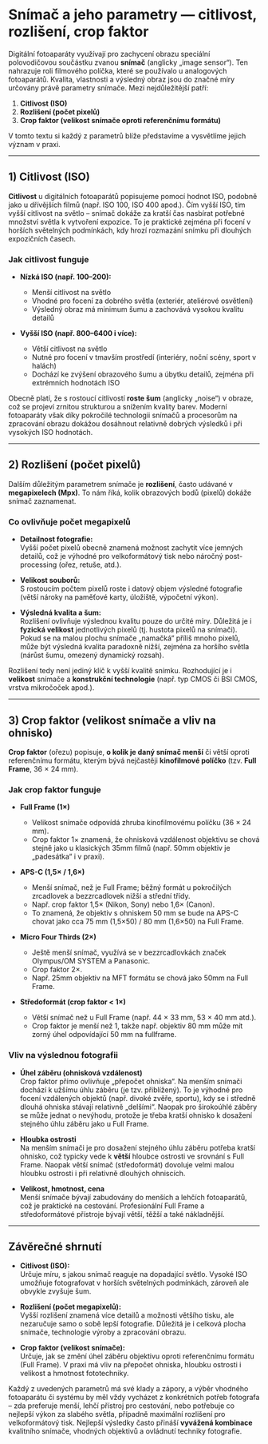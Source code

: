 # Snímač a jeho parametry — citlivost, rozlišení, crop faktor

Digitální fotoaparáty využívají pro zachycení obrazu speciální polovodičovou součástku zvanou **snímač** (anglicky „image sensor“). Ten nahrazuje roli filmového políčka, které se používalo u analogových fotoaparátů. Kvalita, vlastnosti a výsledný obraz jsou do značné míry určovány právě parametry snímače. Mezi nejdůležitější patří:

1. **Citlivost (ISO)**
2. **Rozlišení (počet pixelů)**
3. **Crop faktor (velikost snímače oproti referenčnímu formátu)**

V tomto textu si každý z parametrů blíže představíme a vysvětlíme jejich význam v praxi.

---

## 1) Citlivost (ISO)

**Citlivost** u digitálních fotoaparátů popisujeme pomocí hodnot ISO, podobně jako u dřívějších filmů (např. ISO 100, ISO 400 apod.). Čím vyšší ISO, tím vyšší citlivost na světlo – snímač dokáže za kratší čas nasbírat potřebné množství světla k vytvoření expozice. To je praktické zejména při focení v horších světelných podmínkách, kdy hrozí rozmazání snímku při dlouhých expozičních časech.

### Jak citlivost funguje

- **Nízká ISO (např. 100–200):**
  - Menší citlivost na světlo  
  - Vhodné pro focení za dobrého světla (exteriér, ateliérové osvětlení)  
  - Výsledný obraz má minimum šumu a zachovává vysokou kvalitu detailů  

- **Vyšší ISO (např. 800–6400 i více):**
  - Větší citlivost na světlo  
  - Nutné pro focení v tmavším prostředí (interiéry, noční scény, sport v halách)  
  - Dochází ke zvýšení obrazového šumu a úbytku detailů, zejména při extrémních hodnotách ISO  

Obecně platí, že s rostoucí citlivostí **roste šum** (anglicky „noise“) v obraze, což se projeví zrnitou strukturou a snížením kvality barev. Moderní fotoaparáty však díky pokročilé technologii snímačů a procesorům na zpracování obrazu dokážou dosáhnout relativně dobrých výsledků i při vysokých ISO hodnotách.

---

## 2) Rozlišení (počet pixelů)

Dalším důležitým parametrem snímače je **rozlišení**, často udávané v **megapixelech (Mpx)**. To nám říká, kolik obrazových bodů (pixelů) dokáže snímač zaznamenat.

### Co ovlivňuje počet megapixelů

- **Detailnost fotografie:**  
  Vyšší počet pixelů obecně znamená možnost zachytit více jemných detailů, což je výhodné pro velkoformátový tisk nebo náročný post-processing (ořez, retuše, atd.).

- **Velikost souborů:**  
  S rostoucím počtem pixelů roste i datový objem výsledné fotografie (větší nároky na paměťové karty, úložiště, výpočetní výkon).

- **Výsledná kvalita a šum:**  
  Rozlišení ovlivňuje výslednou kvalitu pouze do určité míry. Důležitá je i **fyzická velikost** jednotlivých pixelů (tj. hustota pixelů na snímači). Pokud se na malou plochu snímače „namačká“ příliš mnoho pixelů, může být výsledná kvalita paradoxně nižší, zejména za horšího světla (nárůst šumu, omezený dynamický rozsah).

Rozlišení tedy není jediný klíč k vyšší kvalitě snímku. Rozhodující je i **velikost** snímače a **konstrukční technologie** (např. typ CMOS či BSI CMOS, vrstva mikročoček apod.).

---

## 3) Crop faktor (velikost snímače a vliv na ohnisko)

**Crop faktor** (ořezu) popisuje, **o kolik je daný snímač menší** či větší oproti referenčnímu formátu, kterým bývá nejčastěji **kinofilmové políčko** (tzv. **Full Frame**, 36 × 24 mm).

### Jak crop faktor funguje

- **Full Frame (1×)**  
  - Velikost snímače odpovídá zhruba kinofilmovému políčku (36 × 24 mm).  
  - Crop faktor 1× znamená, že ohnisková vzdálenost objektivu se chová stejně jako u klasických 35mm filmů (např. 50mm objektiv je „padesátka“ i v praxi).

- **APS-C (1,5× / 1,6×)**  
  - Menší snímač, než je Full Frame; běžný formát u pokročilých zrcadlovek a bezzrcadlovek nižší a střední třídy.  
  - Např. crop faktor 1,5× (Nikon, Sony) nebo 1,6× (Canon).  
  - To znamená, že objektiv s ohniskem 50 mm se bude na APS-C chovat jako cca 75 mm (1,5×50) / 80 mm (1,6×50) na Full Frame.

- **Micro Four Thirds (2×)**  
  - Ještě menší snímač, využívá se v bezzrcadlovkách značek Olympus/OM SYSTEM a Panasonic.  
  - Crop faktor 2×.  
  - Např. 25mm objektiv na MFT formátu se chová jako 50mm na Full Frame.

- **Středoformát (crop faktor < 1×)**  
  - Větší snímač než u Full Frame (např. 44 × 33 mm, 53 × 40 mm atd.).  
  - Crop faktor je menší než 1, takže např. objektiv 80 mm může mít zorný úhel odpovídající 50 mm na fullframe.

### Vliv na výslednou fotografii

- **Úhel záběru (ohnisková vzdálenost)**  
  Crop faktor přímo ovlivňuje „přepočet ohniska“. Na menším snímači dochází k užšímu úhlu záběru (je tzv. přiblížený). To je výhodné pro focení vzdálených objektů (např. divoké zvěře, sportu), kdy se i středně dlouhá ohniska stávají relativně „delšími“. Naopak pro širokoúhlé záběry se může jednat o nevýhodu, protože je třeba kratší ohnisko k dosažení stejného úhlu záběru jako u Full Frame.

- **Hloubka ostrosti**  
  Na menším snímači je pro dosažení stejného úhlu záběru potřeba kratší ohnisko, což typicky vede k **větší** hloubce ostrosti ve srovnání s Full Frame. Naopak větší snímač (středoformát) dovoluje velmi malou hloubku ostrosti i při relativně dlouhých ohniscích.

- **Velikost, hmotnost, cena**  
  Menší snímače bývají zabudovány do menších a lehčích fotoaparátů, což je praktické na cestování. Profesionální Full Frame a středoformátové přístroje bývají větší, těžší a také nákladnější.

---

## Závěrečné shrnutí

- **Citlivost (ISO):**  
  Určuje míru, s jakou snímač reaguje na dopadající světlo. Vysoké ISO umožňuje fotografovat v horších světelných podmínkách, zároveň ale obvykle zvyšuje šum.

- **Rozlišení (počet megapixelů):**  
  Vyšší rozlišení znamená více detailů a možnosti většího tisku, ale nezaručuje samo o sobě lepší fotografie. Důležitá je i celková plocha snímače, technologie výroby a zpracování obrazu.

- **Crop faktor (velikost snímače):**  
  Určuje, jak se změní úhel záběru objektivu oproti referenčnímu formátu (Full Frame). V praxi má vliv na přepočet ohniska, hloubku ostrosti i velikost a hmotnost fototechniky.

Každý z uvedených parametrů má své klady a zápory, a výběr vhodného fotoaparátu či systému by měl vždy vycházet z konkrétních potřeb fotografa – zda preferuje menší, lehčí přístroj pro cestování, nebo potřebuje co nejlepší výkon za slabého světla, případně maximální rozlišení pro velkoformátový tisk. Nejlepší výsledky často přináší **vyvážená kombinace** kvalitního snímače, vhodných objektivů a ovládnutí techniky fotografie.